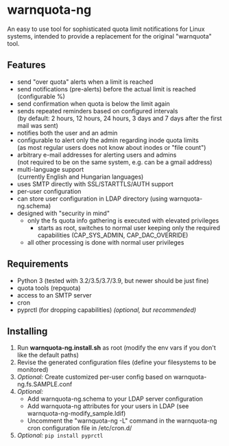 # warnquota-ng
An easy to use tool for sophisticated quota limit notifications for Linux systems, intended to provide a replacement for the original "warnquota" tool.

## Features
 - send "over quota" alerts when a limit is reached
 - send notifications (pre-alerts) before the actual limit is reached (configurable %)
 - send confirmation when quota is below the limit again
 - sends repeated reminders based on configured intervals \
 (by default: 2 hours, 12 hours, 24 hours, 3 days and 7 days after the first mail was sent)
 - notifies both the user and an admin
 - configurable to alert only the admin regarding inode quota limits \
 (as most regular users does not know about inodes or "file count")
 - arbitrary e-mail addresses for alerting users and admins \
   (not required to be on the same system, e.g. can be a gmail address)
 - multi-language support \
   (currently English and Hungarian languages)
 - uses SMTP directly with SSL/STARTTLS/AUTH support
 - per-user configuration
 - can store user configuration in LDAP directory (using warnquota-ng.schema)
 - designed with "security in mind"
   - only the fs quota info gathering is executed with elevated privileges
     - starts as root, switches to normal user keeping only the required capabilities (CAP_SYS_ADMIN, CAP_DAC_OVERRIDE)
   - all other processing is done with normal user privileges

## Requirements
 - Python 3 (tested with 3.2/3.5/3.7/3.9, but newer should be just fine)
 - quota tools (repquota)
 - access to an SMTP server
 - cron
 - pyprctl (for dropping capabilities) *(optional, but recommended)*

## Installing
 1. Run **warnquota-ng.install.sh** as root (modify the env vars if you don't like the default paths)
 2. Revise the generated configuration files (define your filesystems to be monitored)
 3. *Optional:* Create customized per-user config based on warnquota-ng.fs.SAMPLE.conf
 4. *Optional:*
    - Add warnquota-ng.schema to your LDAP server configuration
    - Add warnquota-ng attributes for your users in LDAP (see warnquota-ng-modify_sample.ldif)
    - Uncomment the "warnquota-ng -L" command in the warnquota-ng cron configuration file in /etc/cron.d/
 5. *Optional:* ```pip install pyprctl```
